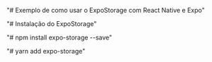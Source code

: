 "# Exemplo de como usar o ExpoStorage com React Native e Expo" 

"# Instalação do ExpoStorage" 

"# npm install expo-storage --save" 

"# yarn add expo-storage" 

